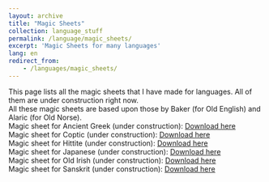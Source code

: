 ```yaml
---
layout: archive
title: "Magic Sheets"
collection: language_stuff
permalink: /language/magic_sheets/
excerpt: 'Magic Sheets for many languages'
lang: en
redirect_from: 
    - /languages/magic_sheets/
---
```

This page lists all the magic sheets that I have made for languages. All of them are under construction right now. <br>
All these magic sheets are based upon those by Baker (for Old English) and Alaric (for Old Norse).<br>
Magic sheet for Ancient Greek (under construction): 
[Download here](https://argilfea.github.io/philippethemedicalphysicist.github.io/files/Ancient_Greek_Magic_Sheet_v1.pdf)<br>
Magic sheet for Coptic (under construction): 
[Download here](https://argilfea.github.io/philippethemedicalphysicist.github.io/files/Coptic_Magic_Sheet_v4.pdf)<br>
Magic sheet for Hittite (under construction): 
[Download here](https://argilfea.github.io/philippethemedicalphysicist.github.io/files/Hittite_Magic_Sheet_v2.pdf)<br>
Magic sheet for Japanese (under construction): 
[Download here](https://argilfea.github.io/philippethemedicalphysicist.github.io/files/Japanese_Magic_Sheet_v1.pdf)<br>
Magic sheet for Old Irish (under construction): 
[Download here](https://argilfea.github.io/philippethemedicalphysicist.github.io/files/Old_Irish_Magic_Sheet_v1.pdf)<br>
Magic sheet for Sanskrit (under construction): 
[Download here](https://argilfea.github.io/philippethemedicalphysicist.github.io/files/Sanskrit_Magic_Sheet_v4.pdf)<br>
